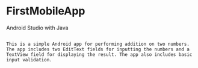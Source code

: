 # FirstMobileApp
Android Studio with Java

```

This is a simple Android app for performing addition on two numbers. 
The app includes two EditText fields for inputting the numbers and a TextView field for displaying the result. The app also includes basic input validation.


```
